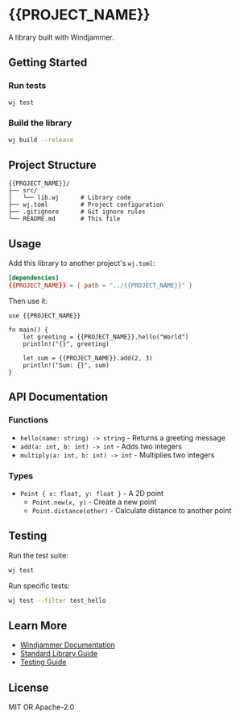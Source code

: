 # {{PROJECT_NAME}}

A library built with Windjammer.

## Getting Started

### Run tests

```bash
wj test
```

### Build the library

```bash
wj build --release
```

## Project Structure

```
{{PROJECT_NAME}}/
├── src/
│   └── lib.wj      # Library code
├── wj.toml         # Project configuration
├── .gitignore      # Git ignore rules
└── README.md       # This file
```

## Usage

Add this library to another project's `wj.toml`:

```toml
[dependencies]
{{PROJECT_NAME}} = { path = "../{{PROJECT_NAME}}" }
```

Then use it:

```windjammer
use {{PROJECT_NAME}}

fn main() {
    let greeting = {{PROJECT_NAME}}.hello("World")
    println!("{}", greeting)
    
    let sum = {{PROJECT_NAME}}.add(2, 3)
    println!("Sum: {}", sum)
}
```

## API Documentation

### Functions

- `hello(name: string) -> string` - Returns a greeting message
- `add(a: int, b: int) -> int` - Adds two integers
- `multiply(a: int, b: int) -> int` - Multiplies two integers

### Types

- `Point { x: float, y: float }` - A 2D point
  - `Point.new(x, y)` - Create a new point
  - `Point.distance(other)` - Calculate distance to another point

## Testing

Run the test suite:

```bash
wj test
```

Run specific tests:

```bash
wj test --filter test_hello
```

## Learn More

- [Windjammer Documentation](https://github.com/windjammer-lang/windjammer)
- [Standard Library Guide](https://github.com/windjammer-lang/windjammer/blob/main/docs/GUIDE.md)
- [Testing Guide](https://github.com/windjammer-lang/windjammer/blob/main/docs/GUIDE.md#testing)

## License

MIT OR Apache-2.0

